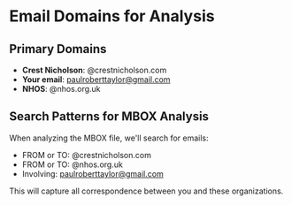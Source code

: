 # Email Domains for Analysis

## Primary Domains
- **Crest Nicholson**: @crestnicholson.com
- **Your email**: paulroberttaylor@gmail.com
- **NHOS**: @nhos.org.uk

## Search Patterns for MBOX Analysis
When analyzing the MBOX file, we'll search for emails:
- FROM or TO: @crestnicholson.com
- FROM or TO: @nhos.org.uk
- Involving: paulroberttaylor@gmail.com

This will capture all correspondence between you and these organizations.